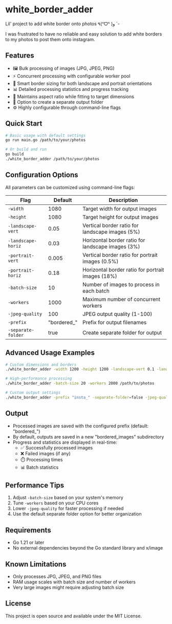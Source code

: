 # white_border_adder

Lil' project to add white border onto photos ٩(^ᗜ^ )و ´-

I was frustrated to have no reliable and easy solution to add white borders to my photos to post them onto instagram.

## Features

- 🖼️ Bulk processing of images (JPG, JPEG, PNG)
- ⚡ Concurrent processing with configurable worker pool
- 🎯 Smart border sizing for both landscape and portrait orientations
- 📊 Detailed processing statistics and progress tracking
- 💪 Maintains aspect ratio while fitting to target dimensions
- 📁 Option to create a separate output folder
- ⚙️ Highly configurable through command-line flags

## Quick Start

```bash
# Basic usage with default settings
go run main.go /path/to/your/photos

# Or build and run
go build
./white_border_adder /path/to/your/photos
```

## Configuration Options

All parameters can be customized using command-line flags:

| Flag               | Default      | Description                                       |
| ------------------ | ------------ | ------------------------------------------------- |
| `-width`           | 1080         | Target width for output images                    |
| `-height`          | 1080         | Target height for output images                   |
| `-landscape-vert`  | 0.05         | Vertical border ratio for landscape images (5%)   |
| `-landscape-horiz` | 0.03         | Horizontal border ratio for landscape images (3%) |
| `-portrait-vert`   | 0.005        | Vertical border ratio for portrait images (0.5%)  |
| `-portrait-horiz`  | 0.18         | Horizontal border ratio for portrait images (18%) |
| `-batch-size`      | 10           | Number of images to process in each batch         |
| `-workers`         | 1000         | Maximum number of concurrent workers              |
| `-jpeg-quality`    | 100          | JPEG output quality (1-100)                       |
| `-prefix`          | "bordered\_" | Prefix for output filenames                       |
| `-separate-folder` | true         | Create separate folder for output                 |

## Advanced Usage Examples

```bash
# Custom dimensions and borders
./white_border_adder -width 1200 -height 1200 -landscape-vert 0.1 -landscape-horiz 0.05 /path/to/photos

# High-performance processing
./white_border_adder -batch-size 20 -workers 2000 /path/to/photos

# Custom output settings
./white_border_adder -prefix "insta_" -separate-folder=false -jpeg-quality 95 /path/to/photos
```

## Output

- Processed images are saved with the configured prefix (default: "bordered\_")
- By default, outputs are saved in a new "bordered_images" subdirectory
- Progress and statistics are displayed in real-time:
  - ✅ Successfully processed images
  - ❌ Failed images (if any)
  - ⏱️ Processing times
  - 📊 Batch statistics

## Performance Tips

1. Adjust `-batch-size` based on your system's memory
2. Tune `-workers` based on your CPU cores
3. Lower `-jpeg-quality` for faster processing if needed
4. Use the default separate folder option for better organization

## Requirements

- Go 1.21 or later
- No external dependencies beyond the Go standard library and x/image

## Known Limitations

- Only processes JPG, JPEG, and PNG files
- RAM usage scales with batch size and number of workers
- Very large images might require adjusting batch size

## License

This project is open source and available under the MIT License.
